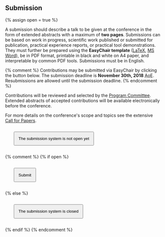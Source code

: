 ## Submission

{% assign open = true %}

A submission should describe a talk to be given at the conference in the form of extended abstracts with a maximum of **two pages**. Submissions can be based on work in progress, scientific work published or submitted for publication, practical experience reports, or practical tool demonstrations. They must further be prepared using the **EasyChair template** ([LaTeX](https://www.easychair.org/publications/easychair.zip), [MS Word](https://www.easychair.org/publications/easychair.docx)), be in PDF format, printable in black and white on A4 paper, and interpretable by common PDF tools. Submissions must be in English.

{% comment %}
Contributions may be submitted via EasyChair by clicking the button below. The submission deadline is **November 30th, 2018** <acronym title="Anywhere on earth">AoE</acronym>. Resubmissions are allowed until the submission deadline.
{% endcomment %}

Contributions will be reviewed and selected by the [Program Committee](committees/). Extended abstracts of accepted contributions will be available electronically before the conference.

For more details on the conference's scope and topics see the extensive <a onclick="$('#cfp_tab a').trigger('click'); return false;" href="#cfp">Call for Papers</a>.


<p style="margin:2em;" class="text-center">
    <button style="padding:1em;" type="button" class="btn btn-primary btn-lg disabled">The submission system is not open yet</button>
</p>

{% comment %}
{% if open %}
<p style="margin:2em;" class="text-center">
    <a href="https://www.easychair.org/"><button style="padding:1em;" type="button" class="btn btn-primary btn-lg">Submit</button></a>
</p>
{% else %}
<p style="margin:2em;" class="text-center">
    <button style="padding:1em;" type="button" class="btn btn-primary btn-lg disabled">The submission system is closed</button>
</p>
{% endif %}
{% endcomment %}